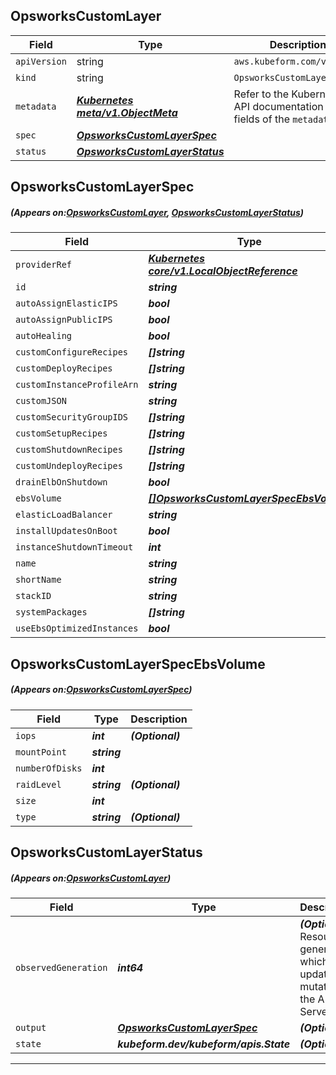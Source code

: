 ## OpsworksCustomLayer
| Field | Type | Description |
| ------ | ----- | ----------- |
| `apiVersion` | string | `aws.kubeform.com/v1alpha1` |
|    `kind` | string | `OpsworksCustomLayer` |
| `metadata` | ***[Kubernetes meta/v1.ObjectMeta](https://kubernetes.io/docs/reference/generated/kubernetes-api/v1.13/#objectmeta-v1-meta)***|Refer to the Kubernetes API documentation for the fields of the `metadata` field.|
| `spec` | ***[OpsworksCustomLayerSpec](#OpsworksCustomLayerSpec)***||
| `status` | ***[OpsworksCustomLayerStatus](#OpsworksCustomLayerStatus)***||
## OpsworksCustomLayerSpec
##### (Appears on:[OpsworksCustomLayer](#OpsworksCustomLayer), [OpsworksCustomLayerStatus](#OpsworksCustomLayerStatus))
| Field | Type | Description |
| ------ | ----- | ----------- |
| `providerRef` | ***[Kubernetes core/v1.LocalObjectReference](https://kubernetes.io/docs/reference/generated/kubernetes-api/v1.13/#localobjectreference-v1-core)***||
| `id` | ***string***||
| `autoAssignElasticIPS` | ***bool***| ***(Optional)*** |
| `autoAssignPublicIPS` | ***bool***| ***(Optional)*** |
| `autoHealing` | ***bool***| ***(Optional)*** |
| `customConfigureRecipes` | ***[]string***| ***(Optional)*** |
| `customDeployRecipes` | ***[]string***| ***(Optional)*** |
| `customInstanceProfileArn` | ***string***| ***(Optional)*** |
| `customJSON` | ***string***| ***(Optional)*** |
| `customSecurityGroupIDS` | ***[]string***| ***(Optional)*** |
| `customSetupRecipes` | ***[]string***| ***(Optional)*** |
| `customShutdownRecipes` | ***[]string***| ***(Optional)*** |
| `customUndeployRecipes` | ***[]string***| ***(Optional)*** |
| `drainElbOnShutdown` | ***bool***| ***(Optional)*** |
| `ebsVolume` | ***[[]OpsworksCustomLayerSpecEbsVolume](#OpsworksCustomLayerSpecEbsVolume)***| ***(Optional)*** |
| `elasticLoadBalancer` | ***string***| ***(Optional)*** |
| `installUpdatesOnBoot` | ***bool***| ***(Optional)*** |
| `instanceShutdownTimeout` | ***int***| ***(Optional)*** |
| `name` | ***string***||
| `shortName` | ***string***||
| `stackID` | ***string***||
| `systemPackages` | ***[]string***| ***(Optional)*** |
| `useEbsOptimizedInstances` | ***bool***| ***(Optional)*** |
## OpsworksCustomLayerSpecEbsVolume
##### (Appears on:[OpsworksCustomLayerSpec](#OpsworksCustomLayerSpec))
| Field | Type | Description |
| ------ | ----- | ----------- |
| `iops` | ***int***| ***(Optional)*** |
| `mountPoint` | ***string***||
| `numberOfDisks` | ***int***||
| `raidLevel` | ***string***| ***(Optional)*** |
| `size` | ***int***||
| `type` | ***string***| ***(Optional)*** |
## OpsworksCustomLayerStatus
##### (Appears on:[OpsworksCustomLayer](#OpsworksCustomLayer))
| Field | Type | Description |
| ------ | ----- | ----------- |
| `observedGeneration` | ***int64***| ***(Optional)*** Resource generation, which is updated on mutation by the API Server.|
| `output` | ***[OpsworksCustomLayerSpec](#OpsworksCustomLayerSpec)***| ***(Optional)*** |
| `state` | ***kubeform.dev/kubeform/apis.State***| ***(Optional)*** |
---
